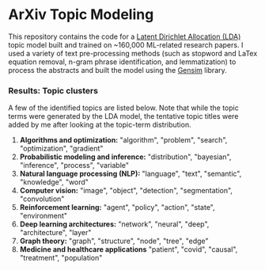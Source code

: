 # ArXiv Topic Modeling

This repository contains the code for a [Latent Dirichlet Allocation (LDA)](https://www.jmlr.org/papers/volume3/blei03a/blei03a.pdf) topic model built and trained on ~160,000 ML-related research papers. I used a variety of text pre-processing methods (such as stopword and LaTex equation removal, n-gram phrase identification, and lemmatization) to process the abstracts and built the model using the [Gensim](https://radimrehurek.com/gensim/index.html) library.

### Results: Topic clusters

A few of the identified topics are listed below. Note that while the topic terms were generated by the LDA model, the tentative topic titles were added by me after looking at the topic-term distribution.

1. **Algorithms and optimization:** "algorithm", "problem", "search", "optimization", "gradient"
2. **Probabilistic modeling and inference:** "distribution", "bayesian", "inference", "process", "variable"
3. **Natural language processing (NLP):** "language", "text", "semantic", "knowledge", "word"
4. **Computer vision:** "image", "object", "detection", "segmentation", "convolution"
5. **Reinforcement learning:** "agent", "policy", "action", "state", "environment"
6. **Deep learning architectures:** "network", "neural", "deep", "architecture", "layer"
7. **Graph theory:** "graph", "structure", "node", "tree", "edge"
8. **Medicine and healthcare applications** "patient", "covid", "causal", "treatment", "population"
